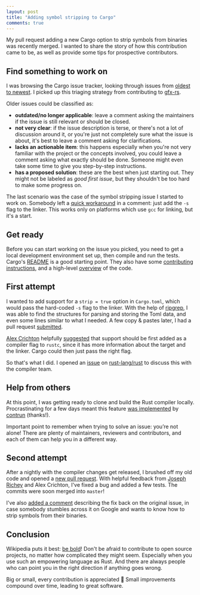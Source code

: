 ```yaml
---
layout: post
title: "Adding symbol stripping to Cargo"
comments: true
---
```


My pull request adding a new Cargo option to strip symbols from binaries was recently merged. I wanted to share the story of how this contribution came to be, as well as provide some tips for prospective contributors.

<!-- more -->

## Find something to work on

I was browsing the Cargo issue tracker, looking through issues from [oldest to newest](https://github.com/rust-lang/cargo/issues?q=is%3Aissue+is%3Aopen+sort%3Aupdated-asc). I picked up this triaging strategy from contributing to [gfx-rs](https://github.com/gfx-rs/gfx/).

Older issues could be classified as:
- **outdated/no longer applicable**: leave a comment asking the maintainers if the issue is still relevant or should be closed.
- **not very clear**: if the issue description is terse, or there's not a lot of discussion around it, or you're just not completely sure what the issue is about, it's best to leave a comment asking for clarifications.
- **lacks an actionable item**: this happens especially when you're not very familiar with the project or the concepts involved, you could leave a comment asking what exactly should be done. Someone might even take some time to give you step-by-step instructions.
- **has a proposed solution**: these are the best when just starting out. They might not be labeled as _good first issue_, but they shouldn't be too hard to make some progress on.

The last scenario was the case of the symbol stripping issue I started to work on. Somebody left a [quick workaround](https://github.com/rust-lang/cargo/issues/3483#issuecomment-431209957) in a comment: just add the `-s` flag to the linker. This works only on platforms which use `gcc` for linking, but it's a start.

## Get ready

Before you can start working on the issue you picked, you need to get a local development environment set up, then compile and run the tests. Cargo's [README](https://github.com/rust-lang/cargo/) is a good starting point. They also have some [contributing instructions](https://github.com/rust-lang/cargo/blob/master/CONTRIBUTING.md), and a high-level [overview](https://github.com/rust-lang/cargo/blob/master/ARCHITECTURE.md) of the code.

## First attempt

I wanted to add support for a `strip = true` option in `Cargo.toml`, which would pass the hard-coded `-s` flag to the linker. With the help of [ripgrep](https://github.com/BurntSushi/ripgrep), I was able to find the structures for parsing and storing the Toml data, and even some lines similar to what I needed. A few copy & pastes later, I had a pull request [submitted](https://github.com/rust-lang/cargo/pull/8191).

[Alex Crichton](https://github.com/alexcrichton) helpfully [suggested](https://github.com/rust-lang/cargo/pull/8191#issuecomment-622427985) that support should be first added as a compiler flag to `rustc`, since it has more information about the target and the linker. Cargo could then just pass the right flag.

So that's what I did. I opened an [issue](https://github.com/rust-lang/rust/issues/71757) on [rust-lang/rust](https://github.com/rust-lang/rust/) to discuss this with the compiler team.

## Help from others

At this point, I was getting ready to clone and build the Rust compiler locally. Procrastinating for a few days meant this feature [was implemented](https://github.com/rust-lang/rust/pull/71825) by [contrun](https://github.com/contrun) (thanks!).

Important point to remember when trying to solve an issue: you’re not alone! There are plenty of maintainers, reviewers and contributors, and each of them can help you in a different way.

## Second attempt

After a nightly with the compiler changes get released, I brushed off my old code and opened a [new pull request](https://github.com/rust-lang/cargo/pull/8246). With helpful feedback from [Joseph Richey](https://github.com/josephlr) and Alex Crichton, I've fixed a bug and added a few tests. The commits were soon merged into `master`!

I've also [added a comment](https://github.com/rust-lang/cargo/issues/3483#issuecomment-631395566) describing the fix back on the original issue, in case somebody stumbles across it on Google and wants to know how to strip symbols from their binaries.

## Conclusion

Wikipedia puts it best: [be bold](https://en.wikipedia.org/wiki/Wikipedia:Be_bold)! Don't be afraid to contribute to open source projects, no matter how complicated they might seem. Especially when you use such an empowering language as Rust. And there are always people who can point you in the right direction if anything goes wrong.

Big or small, every contribution is appreciated 🙂 Small improvements compound over time, leading to great software.
